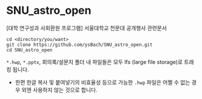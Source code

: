 # SNU_astro_open
[대학 연구성과 사회환원 프로그램] 서울대학교 천문대 공개행사 관련문서

```
cd <directory/you/want>
git clone https://github.com/ysBach/SNU_astro_open.git
cd SNU_astro_open
```

``*.hwp``, ``*.pptx``, 회의록/설문지 폴더 내 파일들은 모두 lfs (large file storage)로 트래킹 됩니다.

* 한편 한글 복사 및 붙여넣기의 비효율성 등으로 가능한 ``.hwp`` 파일은 어쩔 수 없는 경우 외엔 사용하지 않는 것으로 합니다.



